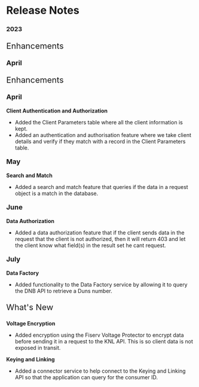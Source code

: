 # Release Notes
### 2023
<!-- type: tab --> <p style="font-size: 22px;">Enhancements </p> <p style="font-size: 18px; font-weight: bold">April </p>


<p style="font-size: 22px;">Enhancements </p>

<p style="font-size: 18px; font-weight: bold">April </p>

**Client Authentication and Authorization**

- Added the Client Parameters table where all the client information is kept.
- Added an authentication and authorisation feature where we take client details and verify if they match with a record in the Client Parameters table.

<p style="font-size: 18px; font-weight: bold">May </p>

**Search and Match**


- Added a search and match feature that queries if the data in a request object is a match in the database.

<p style="font-size: 18px; font-weight: bold">June </p>

**Data Authorization**

- Added a data authorization feature that if the client sends data in the request that the client is not authorized, then it will return 403 and let the client know what field(s) in the result set he cant request.

<p style="font-size: 18px; font-weight: bold">July </p>

**Data Factory**

- Added functionality to the Data Factory service by allowing it to query the DNB API to retrieve a Duns number.


<!-- type: tab -->
<p style="font-size: 22px;">What's New </p>

**Voltage Encryption**

- Added encryption using the Fiserv Voltage Protector to encrypt data before sending it in a request to the KNL API. This is so client data is not exposed in transit.

**Keying and Linking**

- Added a connector service to help connect to the Keying and Linking API so that the application can query for the consumer ID.


<!-- type: tab-end -->